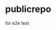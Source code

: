 # publicrepo
for e2e test



















































































































































































































































































































































































































































































































































































































































































































































































































































































































































































































































































































































































































































































































































































































































































































































































































































































































































































































































































































































































